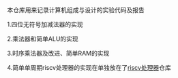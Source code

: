 本仓库用来记录计算机组成与设计的实验代码及报告

1.四位无符号加减法器的实现

2.乘法器和简单ALU的实现

3.时序乘法器及改进、简单RAM的实现

4.简单单周期riscv处理器的实现在单独放在了[riscv处理器](https://github.com/ccuuy/riscv)仓库
